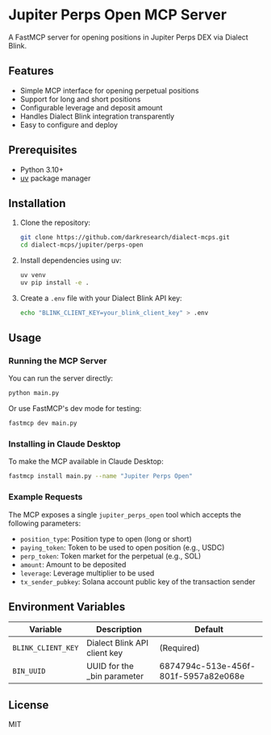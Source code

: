 # Jupiter Perps Open MCP Server

A FastMCP server for opening positions in Jupiter Perps DEX via Dialect Blink.

## Features

- Simple MCP interface for opening perpetual positions
- Support for long and short positions
- Configurable leverage and deposit amount
- Handles Dialect Blink integration transparently
- Easy to configure and deploy

## Prerequisites

- Python 3.10+
- [uv](https://github.com/astral-sh/uv) package manager

## Installation

1. Clone the repository:
   ```bash
   git clone https://github.com/darkresearch/dialect-mcps.git
   cd dialect-mcps/jupiter/perps-open
   ```

2. Install dependencies using uv:
   ```bash
   uv venv
   uv pip install -e .
   ```

3. Create a `.env` file with your Dialect Blink API key:
   ```bash
   echo "BLINK_CLIENT_KEY=your_blink_client_key" > .env
   ```

## Usage

### Running the MCP Server

You can run the server directly:

```bash
python main.py
```

Or use FastMCP's dev mode for testing:

```bash
fastmcp dev main.py
```

### Installing in Claude Desktop

To make the MCP available in Claude Desktop:

```bash
fastmcp install main.py --name "Jupiter Perps Open"
```

### Example Requests

The MCP exposes a single `jupiter_perps_open` tool which accepts the following parameters:

- `position_type`: Position type to open (long or short)
- `paying_token`: Token to be used to open position (e.g., USDC)
- `perp_token`: Token market for the perpetual (e.g., SOL)
- `amount`: Amount to be deposited
- `leverage`: Leverage multiplier to be used
- `tx_sender_pubkey`: Solana account public key of the transaction sender

## Environment Variables

| Variable | Description | Default |
|----------|-------------|---------|
| `BLINK_CLIENT_KEY` | Dialect Blink API client key | (Required) |
| `BIN_UUID` | UUID for the _bin parameter | 6874794c-513e-456f-801f-5957a82e068e |

## License

MIT
